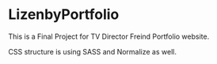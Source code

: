 # LizenbyPortfolio
This is a Final Project for TV Director Freind Portfolio website.  

CSS structure is using SASS and Normalize as well.  

